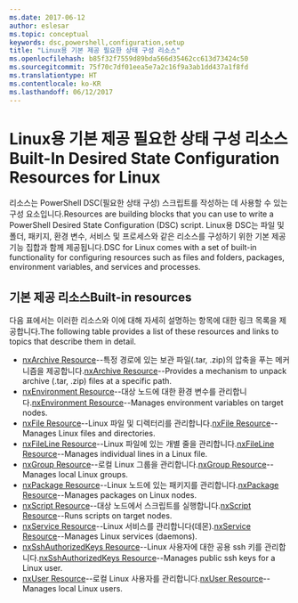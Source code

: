 ```yaml
---
ms.date: 2017-06-12
author: eslesar
ms.topic: conceptual
keywords: dsc,powershell,configuration,setup
title: "Linux용 기본 제공 필요한 상태 구성 리소스"
ms.openlocfilehash: b85f32f7559d89bda566d35462cc613d73424c50
ms.sourcegitcommit: 75f70c7df01eea5e7a2c16f9a3ab1dd437a1f8fd
ms.translationtype: HT
ms.contentlocale: ko-KR
ms.lasthandoff: 06/12/2017
---
```

# <a name="built-in-desired-state-configuration-resources-for-linux"></a><span data-ttu-id="1eccf-103">Linux용 기본 제공 필요한 상태 구성 리소스</span><span class="sxs-lookup"><span data-stu-id="1eccf-103">Built-In Desired State Configuration Resources for Linux</span></span>

<span data-ttu-id="1eccf-104">리소스는 PowerShell DSC(필요한 상태 구성) 스크립트를 작성하는 데 사용할 수 있는 구성 요소입니다.</span><span class="sxs-lookup"><span data-stu-id="1eccf-104">Resources are building blocks that you can use to write a PowerShell Desired State Configuration (DSC) script.</span></span> <span data-ttu-id="1eccf-105">Linux용 DSC는 파일 및 폴더, 패키지, 환경 변수, 서비스 및 프로세스와 같은 리소스를 구성하기 위한 기본 제공 기능 집합과 함께 제공됩니다.</span><span class="sxs-lookup"><span data-stu-id="1eccf-105">DSC for Linux comes with a set of built-in functionality for configuring resources such as files and folders, packages, environment variables, and services and processes.</span></span>

## <a name="built-in-resources"></a><span data-ttu-id="1eccf-106">기본 제공 리소스</span><span class="sxs-lookup"><span data-stu-id="1eccf-106">Built-in resources</span></span> 

<span data-ttu-id="1eccf-107">다음 표에서는 이러한 리소스와 이에 대해 자세히 설명하는 항목에 대한 링크 목록을 제공합니다.</span><span class="sxs-lookup"><span data-stu-id="1eccf-107">The following table provides a list of these resources and links to topics that describe them in detail.</span></span>

* <span data-ttu-id="1eccf-108">[nxArchive Resource](lnxArchiveResource.md)--특정 경로에 있는 보관 파일(.tar, .zip)의 압축을 푸는 메커니즘을 제공합니다.</span><span class="sxs-lookup"><span data-stu-id="1eccf-108">[nxArchive Resource](lnxArchiveResource.md)--Provides a mechanism to unpack archive (.tar, .zip) files at a specific path.</span></span>
* <span data-ttu-id="1eccf-109">[nxEnvironment Resource](lnxEnvironmentResource.md)--대상 노드에 대한 환경 변수를 관리합니다.</span><span class="sxs-lookup"><span data-stu-id="1eccf-109">[nxEnvironment Resource](lnxEnvironmentResource.md)--Manages environment variables on target nodes.</span></span> 
* <span data-ttu-id="1eccf-110">[nxFile Resource](lnxFileResource.md)--Linux 파일 및 디렉터리를 관리합니다.</span><span class="sxs-lookup"><span data-stu-id="1eccf-110">[nxFile Resource](lnxFileResource.md)--Manages Linux files and directories.</span></span> 
* <span data-ttu-id="1eccf-111">[nxFileLine Resource](lnxFileLineResource.md)--Linux 파일에 있는 개별 줄을 관리합니다.</span><span class="sxs-lookup"><span data-stu-id="1eccf-111">[nxFileLine Resource](lnxFileLineResource.md)--Manages individual lines in a Linux file.</span></span> 
* <span data-ttu-id="1eccf-112">[nxGroup Resource](lnxGroupResource.md)--로컬 Linux 그룹을 관리합니다.</span><span class="sxs-lookup"><span data-stu-id="1eccf-112">[nxGroup Resource](lnxGroupResource.md)--Manages local Linux groups.</span></span> 
* <span data-ttu-id="1eccf-113">[nxPackage Resource](lnxPackageResource.md)--Linux 노드에 있는 패키지를 관리합니다.</span><span class="sxs-lookup"><span data-stu-id="1eccf-113">[nxPackage Resource](lnxPackageResource.md)--Manages packages on Linux nodes.</span></span>
* <span data-ttu-id="1eccf-114">[nxScript Resource](lnxScriptResource.md)--대상 노드에서 스크립트를 실행합니다.</span><span class="sxs-lookup"><span data-stu-id="1eccf-114">[nxScript Resource](lnxScriptResource.md)--Runs scripts on target nodes.</span></span>
* <span data-ttu-id="1eccf-115">[nxService Resource](lnxServiceResource.md)--Linux 서비스를 관리합니다(데몬).</span><span class="sxs-lookup"><span data-stu-id="1eccf-115">[nxService Resource](lnxServiceResource.md)--Manages Linux services (daemons).</span></span>
* <span data-ttu-id="1eccf-116">[nxSshAuthorizedKeys Resource](lnxSshAuthorizedKeysResource.md)--Linux 사용자에 대한 공용 ssh 키를 관리합니다.</span><span class="sxs-lookup"><span data-stu-id="1eccf-116">[nxSshAuthorizedKeys Resource](lnxSshAuthorizedKeysResource.md)--Manages public ssh keys for a Linux user.</span></span> 
* <span data-ttu-id="1eccf-117">[nxUser Resource](lnxUserResource.md)--로컬 Linux 사용자를 관리합니다.</span><span class="sxs-lookup"><span data-stu-id="1eccf-117">[nxUser Resource](lnxUserResource.md)--Manages local Linux users.</span></span> 
  
